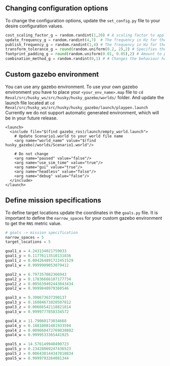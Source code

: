 ## Changing configuration options
To change the configuration options, update the `set_config.py` file to your desire configuration values.
```python
cost_scaling_factor_g = random.randint(1,20) # A scaling factor to apply to cost values during inflation
update_frequency_g = random.randint(4,7)  # The frequency in Hz for the map to be updated.
publish_frequency_g = random.randint(1,4) # The frequency in Hz for the map to be publish display information.
transform_tolerance_g = round(random.uniform(0.2, 2),2) # Specifies the delay in transform (tf) data that is tolerable in seconds.  For example, a transform being 0.2 seconds out-of-date may be tolerable, but a transform being 8 seconds out of date is not.
footprint_padding_g = round(random.uniform(0.01, 0.05),2) # Amount to pad footprint (m).
combination_method_g = random.randint(0,1) # # Changes the behaviour how the obstacle_layer handles incoming data from layers beyond it. Possible values are "Overwrite" (0), "Maximum" (1) and "Nothing" (99).
```

## Custom gazebo environment
You can use any gazebo environment. To use your own gazebo environment you have to place your `<your_env_name>.map` file to `cd Reval/src/husky_ws/src/husky/husky_gazebo/worlds/` folder. And update the launch file located at `cd Reval/src/husky_ws/src/husky/husky_gazebo/launch/playpen.launch`
Currently we do not support automatic generated environment, which will be in your future release.
```launch
<launch>
  <include file="$(find gazebo_ros)/launch/empty_world.launch">
    # Update Scenario1.world to your world file name
    <arg name="world_name" value="$(find husky_gazebo)/worlds/Scenario1.world"/>
    
    # Do not change
    <arg name="paused" value="false"/>
    <arg name="use_sim_time" value="true"/>
    <arg name="gui" value="true"/>
    <arg name="headless" value="false"/>
    <arg name="debug" value="false"/>
  </include>
</launch>
```

## Define mission specifications
To define target locations update the coordinates in the `goals.py` file. It is important to define the `narrow_spaces` for your custom gazebo environment to get the `RNS` metric value.
```python
# goals -> mission specification
narrow_spaces = 5
target_locations = 5

goal1_x = 4.243134021759033
goal1_y = 0.11776113510131836
goal1_z = 0.004264891722451529
goal1_w = 0.9999909053079412

goal2_x = 6.797357082366943
goal2_y = 0.17836666107177734
goal2_z = 0.005639492443043434
goal2_w = 0.9999840979360546

goal3_x = 9.390673637390137
goal3_y = 0.16084671020507812
goal3_z = 0.00666542118821814
goal3_w = 0.9999777858334572

goal4_x = 11.79060173034668
goal4_y = 0.18810081481933594
goal4_z = 0.009660472769838802
goal4_w = 0.9999533365441925

goal5_x = 14.576149940490723
goal5_y = 0.23428869247436523
goal5_z = 0.006430144347818834
goal5_w = 0.9999793264081344
```
